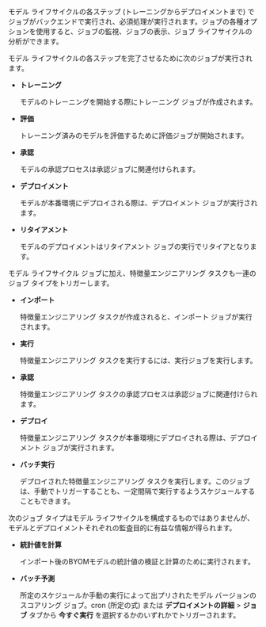 モデル ライフサイクルの各ステップ (トレーニングからデプロイメントまで) でジョブがバックエンドで実行され、必須処理が実行されます。ジョブの各種オプションを使用すると、ジョブの監視、ジョブの表示、ジョブ ライフサイクルの分析ができます。

モデル ライフサイクルの各ステップを完了させるために次のジョブが実行されます。

-   **トレーニング**

    モデルのトレーニングを開始する際にトレーニング ジョブが作成されます。


-   **評価**

    トレーニング済みのモデルを評価するために評価ジョブが開始されます。


-   **承認**

    モデルの承認プロセスは承認ジョブに関連付けられます。


-   **デプロイメント**

    モデルが本番環境にデプロイされる際は、デプロイメント ジョブが実行されます。


-   **リタイアメント**

    モデルのデプロイメントはリタイアメント ジョブの実行でリタイアとなります。


モデル ライフサイクル ジョブに加え、特徴量エンジニアリング タスクも一連のジョブ タイプをトリガーします。

-   **インポート**

    特徴量エンジニアリング タスクが作成されると、インポート ジョブが実行されます。


-   **実行**

    特徴量エンジニアリング タスクを実行するには、実行ジョブを実行します。


-   **承認**

    特徴量エンジニアリング タスクの承認プロセスは承認ジョブに関連付けられます。


-   **デプロイ**

    特徴量エンジニアリング タスクが本番環境にデプロイされる際は、デプロイメント ジョブが実行されます。


-   **バッチ実行**

    デプロイされた特徴量エンジニアリング タスクを実行します。このジョブは、手動でトリガーすることも、一定間隔で実行するようスケジュールすることもできます。


次のジョブ タイプはモデル ライフサイクルを構成するものではありませんが、モデルとデプロイメントそれぞれの監査目的に有益な情報が得られます。

-   **統計値を計算**

    インポート後のBYOMモデルの統計値の検証と計算のために実行されます。


-   **バッチ予測**

    所定のスケジュールか手動の実行によって出プリされたモデル バージョンのスコアリング ジョブ。cron (所定の式) または **デプロイメントの詳細** > **ジョブ** タブから **今すぐ実行** を選択するかのいずれかでトリガーされます。


